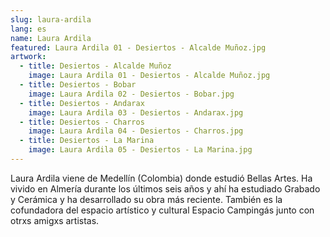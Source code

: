 ```yaml
---
slug: laura-ardila
lang: es
name: Laura Ardila
featured: Laura Ardila 01 - Desiertos - Alcalde Muñoz.jpg
artwork:
  - title: Desiertos - Alcalde Muñoz
    image: Laura Ardila 01 - Desiertos - Alcalde Muñoz.jpg
  - title: Desiertos - Bobar
    image: Laura Ardila 02 - Desiertos - Bobar.jpg
  - title: Desiertos - Andarax
    image: Laura Ardila 03 - Desiertos - Andarax.jpg
  - title: Desiertos - Charros
    image: Laura Ardila 04 - Desiertos - Charros.jpg
  - title: Desiertos - La Marina
    image: Laura Ardila 05 - Desiertos - La Marina.jpg
---
```

Laura Ardila viene de Medellín (Colombia) donde estudió Bellas Artes. Ha vivido en Almería durante los últimos seis años y ahí ha estudiado Grabado y Cerámica y ha desarrollado su obra más reciente.
También es la cofundadora del espacio artístico y cultural Espacio Campingás junto con otrxs amigxs artistas.

